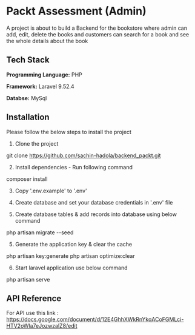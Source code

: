 
# Packt Assessment (Admin)

A project is about to build a Backend for the bookstore where admin can add, edit, delete the books and customers can search for a book and see the whole details about the book

## Tech Stack

**Programming Language:** PHP

**Framework:** Laravel 9.52.4

**Databse:** MySql


## Installation

Please follow the below steps to install the project

1. Clone the project

  git clone https://github.com/sachin-hadola/backend_packt.git

2. Install dependencies - Run following command

  composer install

3. Copy '.env.example' to '.env'

4. Create database and set your database credentials  in '.env' file

4. Create database tables & add records into database using below command

  php artisan migrate --seed

5. Generate the application key & clear the cache

  php artisan key:generate
  php artisan optimize:clear

6. Start laravel application use below command

 php artisan serve

    
## API Reference

For API use this link : https://docs.google.com/document/d/12E4GhhXWkRnYkqACoFGMLci-HTV2oWla7eJozwzalZ8/edit


